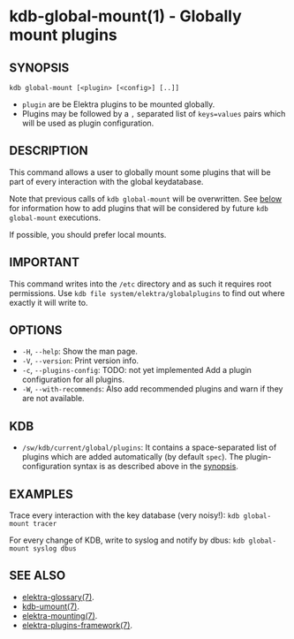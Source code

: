 kdb-global-mount(1) - Globally mount plugins
============================================

## SYNOPSIS

`kdb global-mount [<plugin> [<config>] [..]]`  

- `plugin` are be Elektra plugins to be mounted globally.
- Plugins may be followed by a `,` separated list of `keys=values` pairs which will be used as plugin configuration.


## DESCRIPTION

This command allows a user to globally mount some plugins that will be part of every interaction with the global keydatabase.

Note that previous calls of `kdb global-mount` will be overwritten.
See [below](#KDB) for information how to add plugins that will be considered by future `kdb global-mount` executions.

If possible, you should prefer local mounts.


## IMPORTANT

This command writes into the `/etc` directory and as such it requires root permissions.
Use `kdb file system/elektra/globalplugins` to find out where exactly it will write to.


## OPTIONS

- `-H`, `--help`:
  Show the man page.
- `-V`, `--version`:
  Print version info.
- `-c`, `--plugins-config`: TODO: not yet implemented
  Add a plugin configuration for all plugins.
- `-W`, `--with-recommends`:
  Also add recommended plugins and warn if they are not available.



## KDB

- `/sw/kdb/current/global/plugins`:
  It contains a space-separated list of plugins
  which are added automatically (by default `spec`).
  The plugin-configuration syntax is as described above in the [synopsis](#SYNOPSIS).


## EXAMPLES

Trace every interaction with the key database (very noisy!):
	`kdb global-mount tracer`

For every change of KDB, write to syslog and notify by dbus:
	`kdb global-mount syslog dbus`


## SEE ALSO

- [elektra-glossary(7)](elektra-glossary.md).
- [kdb-umount(7)](kdb-umount.md).
- [elektra-mounting(7)](elektra-mounting.md).
- [elektra-plugins-framework(7)](elektra-plugins-framework.md).
